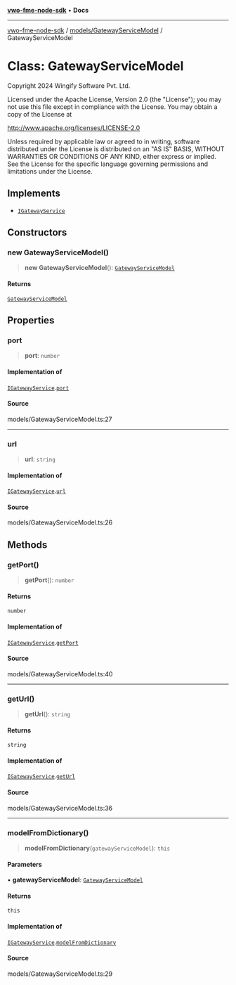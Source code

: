 [**vwo-fme-node-sdk**](../../../README.md) • **Docs**

---

[vwo-fme-node-sdk](../../../modules.md) / [models/GatewayServiceModel](../README.md) / GatewayServiceModel

# Class: GatewayServiceModel

Copyright 2024 Wingify Software Pvt. Ltd.

Licensed under the Apache License, Version 2.0 (the "License");
you may not use this file except in compliance with the License.
You may obtain a copy of the License at

http://www.apache.org/licenses/LICENSE-2.0

Unless required by applicable law or agreed to in writing, software
distributed under the License is distributed on an "AS IS" BASIS,
WITHOUT WARRANTIES OR CONDITIONS OF ANY KIND, either express or implied.
See the License for the specific language governing permissions and
limitations under the License.

## Implements

- [`IGatewayService`](../interfaces/IGatewayService.md)

## Constructors

### new GatewayServiceModel()

> **new GatewayServiceModel**(): [`GatewayServiceModel`](GatewayServiceModel.md)

#### Returns

[`GatewayServiceModel`](GatewayServiceModel.md)

## Properties

### port

> **port**: `number`

#### Implementation of

[`IGatewayService`](../interfaces/IGatewayService.md).[`port`](../interfaces/IGatewayService.md#port)

#### Source

models/GatewayServiceModel.ts:27

---

### url

> **url**: `string`

#### Implementation of

[`IGatewayService`](../interfaces/IGatewayService.md).[`url`](../interfaces/IGatewayService.md#url)

#### Source

models/GatewayServiceModel.ts:26

## Methods

### getPort()

> **getPort**(): `number`

#### Returns

`number`

#### Implementation of

[`IGatewayService`](../interfaces/IGatewayService.md).[`getPort`](../interfaces/IGatewayService.md#getport)

#### Source

models/GatewayServiceModel.ts:40

---

### getUrl()

> **getUrl**(): `string`

#### Returns

`string`

#### Implementation of

[`IGatewayService`](../interfaces/IGatewayService.md).[`getUrl`](../interfaces/IGatewayService.md#geturl)

#### Source

models/GatewayServiceModel.ts:36

---

### modelFromDictionary()

> **modelFromDictionary**(`gatewayServiceModel`): `this`

#### Parameters

• **gatewayServiceModel**: [`GatewayServiceModel`](GatewayServiceModel.md)

#### Returns

`this`

#### Implementation of

[`IGatewayService`](../interfaces/IGatewayService.md).[`modelFromDictionary`](../interfaces/IGatewayService.md#modelfromdictionary)

#### Source

models/GatewayServiceModel.ts:29
